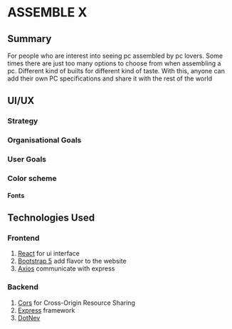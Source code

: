 # ASSEMBLE X

## Summary
For people who are interest into seeing pc assembled by pc lovers. Some times there are just too
many options to choose from when assembling a pc. Different kind of builts for different kind
of taste. With this, anyone can add their own PC specifications and share it with the rest
of the world

## UI/UX
### Strategy
### Organisational Goals



### User Goals

### Color scheme
#### Fonts

## Technologies Used

### Frontend

1) [React](https://reactjs.org/) for ui interface
2) [Bootstrap 5](https://getbootstrap.com/docs/5.0/getting-started/introduction/) add flavor to the website
3) [Axios](https://github.com/axios/axios) communicate with express

### Backend
1) [Cors](https://www.npmjs.com/package/cors) for  Cross-Origin Resource Sharing
2) [Express](https://expressjs.com/) framework
3) [DotNev](https://www.npmjs.com/package/dotenv)
